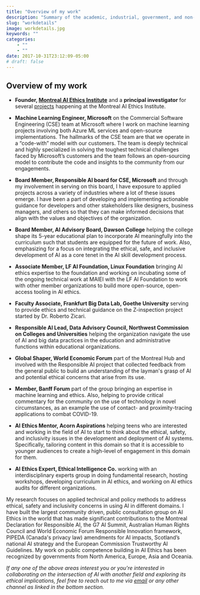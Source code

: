 ```yaml
---
title: "Overview of my work"
description: "Summary of the academic, industrial, government, and non-profit positions and impact statement of my work"
slug: "workdetails"
image: workdetails.jpg
keywords: ""
categories: 
    - ""
    - ""
date: 2017-10-31T23:12:09-05:00
# draft: false
---
```


## Overview of my work 

* **Founder, [Montreal AI Ethics Institute](https://montrealethics.ai)** and a **principal investigator** for several [projects](https://montrealethics.ai/about/) happening at the Montreal AI Ethics Institute.

* **Machine Learning Engineer, Microsoft** on the Commercial Software Engineering (CSE) team at Microsoft where I work on machine learning projects involving both Azure ML services and open-source implementations. The hallmarks of the CSE team are that we operate in a “code-with” model with our customers. The team is deeply technical and highly specialized in solving the toughest technical challenges faced by Microsoft’s customers and the team follows an open-sourcing model to contribute the code and insights to the community from our engagements. 

* **Board Member, Responsible AI board for CSE, Microsoft** and through my involvement in serving on this board, I have exposure to applied projects across a variety of industries where a lot of these issues emerge. I have been a part of developing and implementing actionable guidance for developers and other stakeholders like designers, business managers, and others so that they can make informed decisions that align with the values and objectives of the organization.

* **Board Member, AI Advisory Board, Dawson College** helping the college shape its 5-year educational plan to incorporate AI meaningfully into the curriculum such that students are equipped for the future of work. Also, emphasizing for a focus on integrating the ethical, safe, and inclusive development of AI as a core tenet in the AI skill development process.

* **Associate Member, LF AI Foundation, Linux Foundation** bringing AI ethics expertise to the foundation and working on incubating some of the ongoing technical work at MAIEI with the LF AI Foundation to work with other member organizations to build more open-source, open-access tooling in AI ethics.

* **Faculty Associate, Frankfurt Big Data Lab, Goethe University** serving to provide ethics and technical guidance on the Z-inspection project started by Dr. Roberto Zicari.

* **Responsible AI Lead, Data Advisory Council, Northwest Commission on Colleges and Universities** helping the organization navigate the use of AI and big data practices in the education and administrative functions within educational organizations. 

* **Global Shaper, World Economic Forum** part of the Montreal Hub and involved with the Responsible AI project that collected feedback from the general public to build an understanding of the layman's grasp of AI and potential ethical concerns that arise from its use.

* **Member, Banff Forum** part of the group bringing an expertise in machine learning and ethics. Also, helping to provide critical commentary for the community on the use of technology in novel circumstances, as an example the use of contact- and proximity-tracing applications to combat COVID-19.

* **AI Ethics Mentor, Acorn Aspirations** helping teens who are interested and working in the field of AI to start to think about the ethical, safety, and inclusivity issues in the development and deployment of AI systems. Specifically, tailoring content in this domain so that it is accessible to younger audiences to create a high-level of engagement in this domain for them.

* **AI Ethics Expert, Ethical Intelligence Co.** working with an interdisciplinary experts group in doing fundamental research, hosting workshops, developing curriculum in AI ethics, and working on AI ethics audits for different organizations.
 

My research focuses on applied technical and policy methods to address ethical, safety and inclusivity concerns in using AI in different domains. I have built the largest community driven, public consultation group on AI Ethics in the world that has made significant contributions to the Montreal Declaration for Responsible AI, the G7 AI Summit, Australian Human Rights Council and World Economic Forum Responsible Innovation framework, PIPEDA (Canada's privacy law) amendments for AI impacts, Scotland’s national AI strategy and the European Commission Trustworthy AI Guidelines. My work on public competence building in AI Ethics has been recognized by governments from North America, Europe, Asia and Oceania. 

*If any one of the above areas interest you or you're interested in collaborating on the intersection of AI with another field and exploring its ethical implications, feel free to reach out to me via [email](mailto:abhishek@montrealethics.ai) or any other channel as linked in the bottom section.*